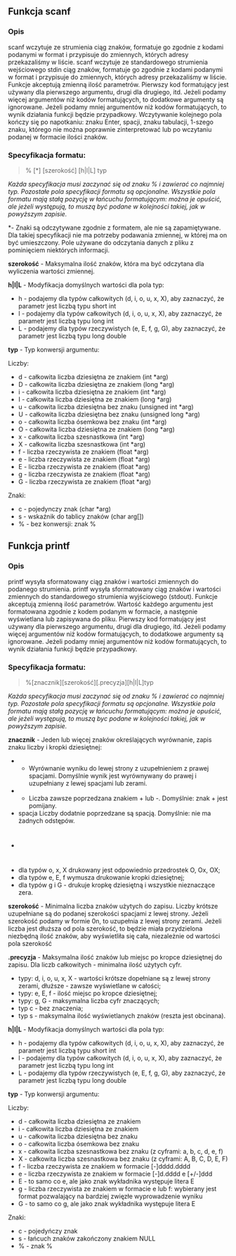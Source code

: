 
Funkcja scanf
-------------

### Opis

scanf wczytuje ze strumienia ciąg znaków, formatuje go zgodnie z kodami podanymi w format i przypisuje do zmiennych, których adresy przekazaliśmy w liście.
scanf wczytuje ze standardowego strumienia wejściowego stdin ciąg znaków, formatuje go zgodnie z kodami podanymi w format i przypisuje do zmiennych, których adresy przekazaliśmy w liście.
Funkcje akceptują zmienną ilość parametrów. Pierwszy kod formatujący jest używany dla pierwszego argumentu, drugi dla drugiego, itd.
Jeżeli podamy więcej argumentów niż kodów formatujących, to dodatkowe argumenty są ignorowane.
Jeżeli podamy mniej argumentów niż kodów formatujących, to wynik działania funkcji będzie przypadkowy.
Wczytywanie kolejnego pola kończy się po napotkaniu: znaku Enter, spacji, znaku tabulacji, 1-szego znaku, którego nie można poprawnie zinterpretować lub po wczytaniu podanej w formacie ilości znaków.


### Specyfikacja formatu:

>  % [*] [szerokość] [h|l|L] typ

*Każda specyfikacja musi zaczynać się od znaku % i zawierać co najmniej typ. Pozostałe pola specyfikacji formatu są opcjonalne. Wszystkie pola formatu mają stałą pozycję w łańcuchu formatującym: można je opuścić, ale jeżeli występują, to muszą być podane w kolejności takiej, jak w powyższym zapisie.*

*- Znaki są odczytywane zgodnie z formatem, ale nie są zapamiętywane. Dla takiej specyfikacji nie ma potrzeby podawania zmiennej, w której ma on być umieszczony. Pole używane do odczytania danych z pliku z pominięciem niektórych informacji.

**szerokość** - Maksymalna ilość znaków, która ma być odczytana dla wyliczenia wartości zmiennej.

**h|l|L** - Modyfikacja domyślnych wartości dla pola typ:
* h 	- podajemy dla typów całkowitych (d, i, o, u, x, X), aby zaznaczyć, że parametr jest liczbą typu short int
* l 	- podajemy dla typów całkowitych (d, i, o, u, x, X), aby zaznaczyć, że parametr jest liczbą typu long int
* L 	- podajemy dla typów rzeczywistych (e, E, f, g, G), aby zaznaczyć, że parametr jest liczbą typu long double

**typ** - Typ konwersji argumentu:
    
Liczby:
   * d - całkowita liczba dziesiętna ze znakiem (int *arg)
   * D - całkowita liczba dziesiętna ze znakiem (long *arg)
   * i - całkowita liczba dziesiętna ze znakiem (int *arg)
   * I - całkowita liczba dziesiętna ze znakiem (long *arg)
   * u - całkowita liczba dziesiętna bez znaku (unsigned int *arg)
   * U - całkowita liczba dziesiętna bez znaku (unsigned long *arg)
   * o - całkowita liczba ósemkowa bez znaku (int *arg)
   * O - całkowita liczba dziesiętna ze znakiem (long *arg)
   * x - całkowita liczba szesnastkowa (int *arg)
   * X - całkowita liczba szesnastkowa (int *arg)
   * f - liczba rzeczywista ze znakiem (float *arg)
   * e - liczba rzeczywista ze znakiem (float *arg)
   * E - liczba rzeczywista ze znakiem (float *arg)
   * g - liczba rzeczywista ze znakiem (float *arg)
   * G - liczba rzeczywista ze znakiem (float *arg)

Znaki:
   * c - pojedynczy znak (char *arg)
   * s - wskaźnik do tablicy znaków (char arg[])
   * % - bez konwersji: znak %

Funkcja printf
--------------

### Opis

printf wysyła sformatowany ciąg znaków i wartości zmiennych do podanego strumienia.
printf wysyła sformatowany ciąg znaków i wartości zmiennych do standardowego strumienia wyjściowego (stdout).
Funkcje akceptują zmienną ilość parametrów. Wartość każdego argumentu jest formatowana zgodnie z kodem podanym w formacie, a następnie wyświetlana lub zapisywana do pliku. Pierwszy kod formatujący jest używany dla pierwszego argumentu, drugi dla drugiego, itd.
Jeżeli podamy więcej argumentów niż kodów formatujących, to dodatkowe argumenty są ignorowane.
Jeżeli podamy mniej argumentów niż kodów formatujących, to wynik działania funkcji będzie przypadkowy.


### Specyfikacja formatu:

>  %[znacznik][szerokość][.precyzja][h|l|L]typ

*Każda specyfikacja musi zaczynać się od znaku % i zawierać co najmniej typ. Pozostałe pola specyfikacji formatu są opcjonalne. Wszystkie pola formatu mają stałą pozycję w łańcuchu formatującym: można je opuścić, ale jeżeli występują, to muszą byc podane w kolejności takiej, jak w powyższym zapisie.*

**znacznik** - Jeden lub więcej znaków określających wyrównanie, zapis znaku liczby i kropki dziesiętnej:
* -   Wyrównanie wyniku do lewej strony z uzupełnieniem z prawej spacjami. Domyślnie wynik jest wyrównywany do prawej i uzupełniany z lewej spacjami lub zerami.
* +   Liczba zawsze poprzedzana znakiem + lub -. Domyślnie: znak + jest pomijany.
* spacja   Liczby dodatnie poprzedzane są spacją. Domyślnie: nie ma żadnych odstępów.
* #
- dla typów o, x, X drukowany jest odpowiednio przedrostek O, Ox, OX;
- dla typów e, E, f wymusza drukowanie kropki dziesiętnej;
- dla typów g i G - drukuje kropkę dziesiętną i wszystkie nieznaczące zera.

**szerokość** - Minimalna liczba znaków użytych do zapisu. Liczby krótsze uzupełniane są do podanej szerokości spacjami z lewej strony. Jeżeli szerokość podamy w formie 0n, to uzupełnia z lewej strony zerami. Jeżeli liczba jest dłuższa od pola szerokość, to będzie miała przydzielona niezbędną ilość znaków, aby wyświetliła się cała, niezależnie od wartości pola szerokość

**.precyzja** - Maksymalna ilość znaków lub miejsc po kropce dziesiętnej do zapisu. Dla liczb całkowitych - minimalna ilość użytych cyfr.
* typy: d, i, o, u, x, X - wartości krótsze dopełniane są z lewej strony zerami, dłuższe - zawsze wyświetlane w całości;
* typy: e, E, f - ilość miejsc po kropce dziesiętnej;
* typy: g, G - maksymalna liczba cyfr znaczących;
* typ c - bez znaczenia;
* typ s - maksymalna ilość wyświetlanych znaków (reszta jest obcinana).

**h|l|L** - Modyfikacja domyślnych wartości dla pola typ:
* h - podajemy dla typów całkowitych (d, i, o, u, x, X), aby zaznaczyć, że parametr jest liczbą typu short int
* l - podajemy dla typów całkowitych (d, i, o, u, x, X), aby zaznaczyć, że parametr jest liczbą typu long int
* L - podajemy dla typów rzeczywistych (e, E, f, g, G), aby zaznaczyć, że parametr jest liczbą typu long double

**typ** - Typ konwersji argumentu:

Liczby:
   * d - całkowita liczba dziesiętna ze znakiem
   * i - całkowita liczba dziesiętna ze znakiem
   * u - całkowita liczba dziesiętna bez znaku
   * o - całkowita liczba ósemkowa bez znaku
   * x - całkowita liczba szesnastkowa bez znaku (z cyframi: a, b, c, d, e, f)
   * X - całkowita liczba szesnastkowa bez znaku (z cyframi: A, B, C, D, E, F)
   * f - liczba rzeczywista ze znakiem w formacie [-]dddd.dddd
   * e - liczba rzeczywista ze znakiem w formacie [-]d.dddd e [+/-]ddd
   * E - to samo co e, ale jako znak wykładnika występuje litera E
   * g - liczba rzeczywista ze znakiem w formacie e lub f: wybierany jest format pozwalający na bardziej zwięzłe wyprowadzenie wyniku
   * G - to samo co g, ale jako znak wykładnika występuje litera E
    
Znaki:
   * c - pojedyńczy znak
   * s - łańcuch znaków zakończony znakiem NULL
   * % - znak %







